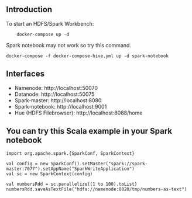 ## Introduction
To start an HDFS/Spark Workbench:
```
    docker-compose up -d
```

Spark notebook may not work so try this command.
```
docker-compose -f docker-compose-hive.yml up -d spark-notebook
```

## Interfaces

* Namenode: http://localhost:50070
* Datanode: http://localhost:50075
* Spark-master: http://localhost:8080
* Spark-notebook: http://localhost:9001
* Hue (HDFS Filebrowser): http://localhost:8088/home

## You can try this Scala example in your Spark notebook
```
import org.apache.spark.{SparkConf, SparkContext}

val config = new SparkConf().setMaster("spark://spark-master:7077").setAppName("SparkWriteApplication")
val sc = new SparkContext(config)

val numbersRdd = sc.parallelize((1 to 100).toList)
numbersRdd.saveAsTextFile("hdfs://namenode:8020/tmp/numbers-as-text")
```

